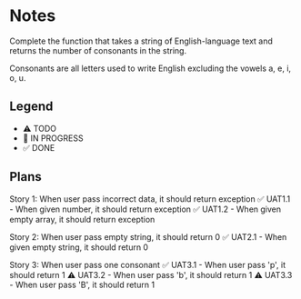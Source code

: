 # Notes

Complete the function that takes a string of English-language text and returns the number of consonants in the string.

Consonants are all letters used to write English excluding the vowels a, e, i, o, u.

## Legend
- ⚠ TODO
- 🚧 IN PROGRESS
- ✅ DONE

## Plans

Story 1: When user pass incorrect data, it should return exception
✅ UAT1.1 - When given number, it should return exception
✅ UAT1.2 - When given empty array, it should return exception

Story 2: When user pass empty string, it should return 0
✅ UAT2.1 - When given empty string, it should return 0

Story 3: When user pass one consonant
✅ UAT3.1 -  When user pass 'p', it should return 1
⚠ UAT3.2 -  When user pass 'b', it should return 1
⚠ UAT3.3 -  When user pass 'B', it should return 1